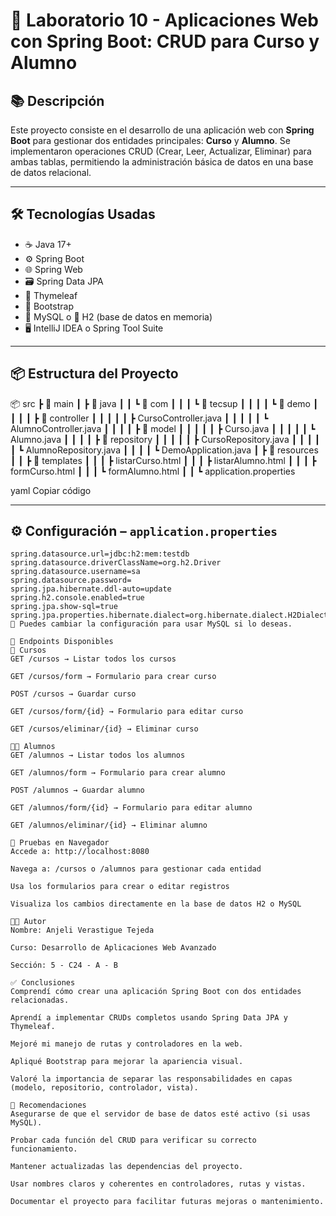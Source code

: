 # 🧪 Laboratorio 10 - Aplicaciones Web con Spring Boot: CRUD para Curso y Alumno

## 📚 Descripción

Este proyecto consiste en el desarrollo de una aplicación web con **Spring Boot** para gestionar dos entidades principales: **Curso** y **Alumno**. Se implementaron operaciones CRUD (Crear, Leer, Actualizar, Eliminar) para ambas tablas, permitiendo la administración básica de datos en una base de datos relacional.

---

## 🛠️ Tecnologías Usadas

- ☕ Java 17+
- ⚙️ Spring Boot
- 🌐 Spring Web
- 🗃️ Spring Data JPA
- 🎨 Thymeleaf
- 🎯 Bootstrap
- 🐬 MySQL o 🧪 H2 (base de datos en memoria)
- 🖥️ IntelliJ IDEA o Spring Tool Suite

---

## 📦 Estructura del Proyecto

📦 src
┣ 📂 main
┃ ┣ 📂 java
┃ ┃ ┗ 📂 com
┃ ┃ ┃ ┗ 📂 tecsup
┃ ┃ ┃ ┃ ┗ 📂 demo
┃ ┃ ┃ ┃ ┣ 📂 controller
┃ ┃ ┃ ┃ ┃ ┣ CursoController.java
┃ ┃ ┃ ┃ ┃ ┗ AlumnoController.java
┃ ┃ ┃ ┃ ┣ 📂 model
┃ ┃ ┃ ┃ ┃ ┣ Curso.java
┃ ┃ ┃ ┃ ┃ ┗ Alumno.java
┃ ┃ ┃ ┃ ┣ 📂 repository
┃ ┃ ┃ ┃ ┃ ┣ CursoRepository.java
┃ ┃ ┃ ┃ ┃ ┗ AlumnoRepository.java
┃ ┃ ┃ ┃ ┗ DemoApplication.java
┃ ┣ 📂 resources
┃ ┃ ┣ 📂 templates
┃ ┃ ┃ ┣ listarCurso.html
┃ ┃ ┃ ┣ listarAlumno.html
┃ ┃ ┃ ┣ formCurso.html
┃ ┃ ┃ ┗ formAlumno.html
┃ ┃ ┗ application.properties

yaml
Copiar código

---

## ⚙️ Configuración – `application.properties`

```properties
spring.datasource.url=jdbc:h2:mem:testdb
spring.datasource.driverClassName=org.h2.Driver
spring.datasource.username=sa
spring.datasource.password=
spring.jpa.hibernate.ddl-auto=update
spring.h2.console.enabled=true
spring.jpa.show-sql=true
spring.jpa.properties.hibernate.dialect=org.hibernate.dialect.H2Dialect
🔁 Puedes cambiar la configuración para usar MySQL si lo deseas.

🔗 Endpoints Disponibles
📘 Cursos
GET /cursos → Listar todos los cursos

GET /cursos/form → Formulario para crear curso

POST /cursos → Guardar curso

GET /cursos/form/{id} → Formulario para editar curso

GET /cursos/eliminar/{id} → Eliminar curso

🧑‍🎓 Alumnos
GET /alumnos → Listar todos los alumnos

GET /alumnos/form → Formulario para crear alumno

POST /alumnos → Guardar alumno

GET /alumnos/form/{id} → Formulario para editar alumno

GET /alumnos/eliminar/{id} → Eliminar alumno

🧪 Pruebas en Navegador
Accede a: http://localhost:8080

Navega a: /cursos o /alumnos para gestionar cada entidad

Usa los formularios para crear o editar registros

Visualiza los cambios directamente en la base de datos H2 o MySQL

👨‍🎓 Autor
Nombre: Anjeli Verastigue Tejeda

Curso: Desarrollo de Aplicaciones Web Avanzado

Sección: 5 - C24 - A - B

✅ Conclusiones
Comprendí cómo crear una aplicación Spring Boot con dos entidades relacionadas.

Aprendí a implementar CRUDs completos usando Spring Data JPA y Thymeleaf.

Mejoré mi manejo de rutas y controladores en la web.

Apliqué Bootstrap para mejorar la apariencia visual.

Valoré la importancia de separar las responsabilidades en capas (modelo, repositorio, controlador, vista).

📌 Recomendaciones
Asegurarse de que el servidor de base de datos esté activo (si usas MySQL).

Probar cada función del CRUD para verificar su correcto funcionamiento.

Mantener actualizadas las dependencias del proyecto.

Usar nombres claros y coherentes en controladores, rutas y vistas.

Documentar el proyecto para facilitar futuras mejoras o mantenimiento.